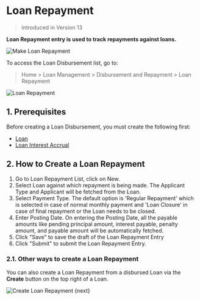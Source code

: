 <!-- add-breadcrumbs -->
# Loan Repayment
> Introduced in Version 13

**Loan Repayment entry is used to track repayments against loans.**

<img class="screenshot" alt="Make Loan Repayment" src="{{docs_base_url}}/v13/assets/img/loan-management/loan-repayment-flow.png">

To access the Loan Disbursement list, go to:
> Home > Loan Management > Disbursement and Repayment > Loan Repayment


<img class="screenshot" alt="Loan Repayment" src="{{docs_base_url}}/v13/assets/img/loan-management/loan-repayment.png">

## 1. Prerequisites
Before creating a Loan Disbursement, you must create the following first:

* [Loan](/docs/v13/user/manual/en/loan-management/loan)
* [Loan Interest Accrual](/docs/v13/user/manual/en/loan-management/loan-interest-accrual)


## 2. How to Create a Loan Repayment
1. Go to Loan Repayment List, click on New.
2. Select Loan against which repayment is being made. The Applicant Type and Applicant will be fetched from the Loan.
3. Select Payment Type. The default option is 'Regular Repayment' which is selected in case of normal monthly payment and 'Loan Closure' in case of final repayment or the Loan needs to be closed.
4. Enter Posting Date. On entering the Posting Date, all the payable amounts like pending principal amount, interest payable, penalty amount, and payable amount will be automatically fetched.
7. Click "Save" to save the draft of the Loan Repayment Entry
8. Click "Submit" to submit the Loan Repayment Entry.

### 2.1. Other ways to create a Loan Repayment
You can also create a Loan Repayment from a disbursed Loan via the **Create** button on the top right of a Loan.

<img class="screenshot" alt="Create Loan Repayment" src="{{docs_base_url}}/v13/assets/img/loan-management/create-loan-repayment.png">
{next}



